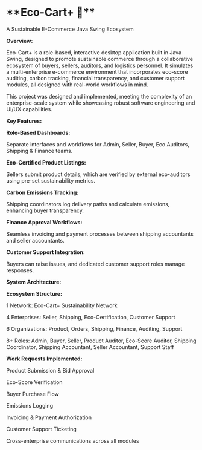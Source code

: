 <h1>**Eco-Cart+ 🌿**</h1>

A Sustainable E-Commerce Java Swing Ecosystem

**Overview:**

Eco-Cart+ is a role-based, interactive desktop application built in Java Swing, designed to promote sustainable commerce through a collaborative ecosystem of buyers, sellers, auditors, and logistics personnel. It simulates a multi-enterprise e-commerce environment that incorporates eco-score auditing, carbon tracking, financial transparency, and customer support modules, all designed with real-world workflows in mind.

This project was designed and implemented, meeting the complexity of an enterprise-scale system while showcasing robust software engineering and UI/UX capabilities.

**Key Features:**

**Role-Based Dashboards:**

Separate interfaces and workflows for Admin, Seller, Buyer, Eco Auditors, Shipping & Finance teams.

**Eco-Certified Product Listings:**

Sellers submit product details, which are verified by external eco-auditors using pre-set sustainability metrics.

**Carbon Emissions Tracking:**

Shipping coordinators log delivery paths and calculate emissions, enhancing buyer transparency.

**Finance Approval Workflows:**

Seamless invoicing and payment processes between shipping accountants and seller accountants.

**Customer Support Integration:**

Buyers can raise issues, and dedicated customer support roles manage responses.


**System Architecture:**

**Ecosystem Structure:**

1 Network: Eco-Cart+ Sustainability Network

4 Enterprises: Seller, Shipping, Eco-Certification, Customer Support

6 Organizations: Product, Orders, Shipping, Finance, Auditing, Support

8+ Roles: Admin, Buyer, Seller, Product Auditor, Eco-Score Auditor, Shipping Coordinator, Shipping Accountant, Seller Accountant, Support Staff

**Work Requests Implemented:**

Product Submission & Bid Approval

Eco-Score Verification

Buyer Purchase Flow

Emissions Logging

Invoicing & Payment Authorization

Customer Support Ticketing

Cross-enterprise communications across all modules

